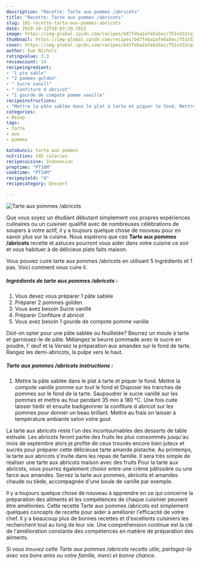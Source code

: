 ```yaml
---
description: "Recette: Tarte aux pommes /abricots"
title: "Recette: Tarte aux pommes /abricots"
slug: 181-recette-tarte-aux-pommes-abricots
date: 2020-10-22T18:03:29.782Z
image: https://img-global.cpcdn.com/recipes/b47feba2afe6a5ec/751x532cq70/tarte-aux-pommes-abricots-photo-principale-de-la-recette.jpg
thumbnail: https://img-global.cpcdn.com/recipes/b47feba2afe6a5ec/751x532cq70/tarte-aux-pommes-abricots-photo-principale-de-la-recette.jpg
cover: https://img-global.cpcdn.com/recipes/b47feba2afe6a5ec/751x532cq70/tarte-aux-pommes-abricots-photo-principale-de-la-recette.jpg
author: Sue Nichols
ratingvalue: 3.3
reviewcount: 14
recipeingredient:
- "1 pte sable"
- "2 pommes golden"
- " Sucre vanill"
- " Confiture d abricot"
- "1 gourde de compote pomme vanille"
recipeinstructions:
- "Mettre la pâte sablée dans le plat à tarte et piquer le fond. Mettre la compote vanille pomme sur tout le fond et Disposer les tranches de pommes sur le fond de la tarte. Saupoudrer le sucre vanillé sur les pommes et mettre au four pendant 35 min à 180 °C. Une fois cuite laisser tiédir et ensuite badigeonner la confiture d abricot sur les pommes pour donner un beau brillant. Mettre au frais on laisser à température ambiante selon votre gout"
categories:
- Resep
tags:
- tarte
- aux
- pommes

katakunci: tarte aux pommes 
nutrition: 145 calories
recipecuisine: Indonesian
preptime: "PT16M"
cooktime: "PT34M"
recipeyield: "4"
recipecategory: Dessert

---
```



![Tarte aux pommes /abricots](https://img-global.cpcdn.com/recipes/b47feba2afe6a5ec/751x532cq70/tarte-aux-pommes-abricots-photo-principale-de-la-recette.jpg)

Que vous soyez un étudiant débutant simplement vos propres expériences culinaires ou un cuisinier qualifié avec de nombreuses célébrations de soupers à votre actif, il y a toujours quelque chose de nouveau pour en savoir plus sur la cuisine. Nous espérons que ces <strong> Tarte aux pommes /abricots </strong> recette et astuces pourront vous aider dans votre cuisine ce soir et vous habituer à de délicieux plats faits maison.

<!--inarticleads1-->

Vous pouvez cuire tarte aux pommes /abricots en utilisant 5 Ingrédients et 1 pas. Voici comment vous cuire il.

##### Ingrédients de tarte aux pommes /abricots :

1. Vous devez vous préparer 1 pâte sablée
1. Préparer 2 pommes golden
1. Vous avez besoin  Sucre vanillé
1. Préparer  Confiture d abricot
1. Vous avez besoin 1 gourde de compote pomme vanille


Doit-on opter pour une pâte sablée ou feuilletée? Beurrez un moule à tarte et garnissez-le de pâte. Mélangez le beurre pommade avec le sucre en poudre, l&#39; œuf et la Versez la préparation aux amandes sur le fond de tarte. Rangez les demi-abricots, la pulpe vers le haut. 

<!--inarticleads2-->

##### Tarte aux pommes /abricots instructions :

1. Mettre la pâte sablée dans le plat à tarte et piquer le fond. Mettre la compote vanille pomme sur tout le fond et Disposer les tranches de pommes sur le fond de la tarte. Saupoudrer le sucre vanillé sur les pommes et mettre au four pendant 35 min à 180 °C. Une fois cuite laisser tiédir et ensuite badigeonner la confiture d abricot sur les pommes pour donner un beau brillant. Mettre au frais on laisser à température ambiante selon votre gout


La tarte aux abricots reste l&#39;un des incontournables des desserts de table estivale. Les abricots feront partie des fruits les plus consommés jusqu&#39;au mois de septembre alors je profite de ceux trouvés encore bien juteux et sucrés pour préparer cette délicieuse tarte amande pistache. Au printemps, la tarte aux abricots s&#39;invite dans les repas de famille. Il sera très simple de réaliser une tarte aux abricots maison avec des fruits Pour la tarte aux abricots, vous pourrez également choisir entre une crème pâtissière ou une farce aux amandes. Servez la tarte aux pommes, abricots et amandes chaude ou tiède, accompagnée d&#39;une boule de vanille par exemple. 

<!--inarticleads1-->

<p>
Il y a toujours quelque chose de nouveau à apprendre en ce qui concerne la préparation des aliments et les compétences de chaque cuisinier peuvent être améliorées. Cette recette Tarte aux pommes /abricots est simplement quelques concepts de recette pour aider à améliorer l'efficacité de votre chef. Il y a beaucoup plus de bonnes recettes et d'excellents cuisiniers les recherchent tout au long de leur vie. Une compréhension continue est la clé de l'amélioration constante des compétences en matière de préparation des aliments.
</p>

<p>
<i>Si vous trouvez cette Tarte aux pommes /abricots recette utile, partagez-la avec vos bons amis ou votre famille, merci et bonne chance.</i>
</p>
